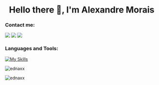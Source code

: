<h1 align="center">Hello there 👋, I'm Alexandre Morais</h1>

<h3 align="left">Contact me:</h3>
<a href="mailto:xandre2setembro2002@gmail.com" target="blank"><img src="https://img.shields.io/badge/Gmail-D14836?style=for-the-badge&logo=gmail&logoColor=white"/><a/>
<a href="https://wa.me/5571986060216" target="blank"><img src="https://img.shields.io/badge/WhatsApp-25D366?style=for-the-badge&logo=whatsapp&logoColor=white"/><a/>
<a href="https://linkedin.com/in/ednax" target="blank"><img src="https://img.shields.io/badge/LinkedIn-0077B5?style=for-the-badge&logo=linkedin&logoColor=white" /></a>


<h3 align="left">Languages and Tools:</h3>
  
[![My Skills](https://skillicons.dev/icons?i=python,js,html,css,nodejs,sass,bootstrap,webpack,babel,electron,git,sqlite,photoshop)](https://skillicons.dev)




<p>&nbsp;<img align="left" src="https://github-readme-stats.vercel.app/api?username=ednaxx&show_icons=true&theme=dark&title_color=3c5afa&text_color=3c5afa&hide_border=true&locale=en&count_private=true" alt="ednaxx" /></p>

<p><img align="center" src="https://github-readme-stats.vercel.app/api/top-langs?username=ednaxx&show_icons=true&theme=dark&title_color=3c5afa&text_color=3c5afa&hide_border=true&locale=en&layout=compact" alt="ednaxx" /></p>

